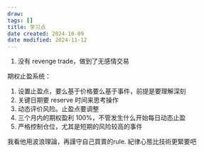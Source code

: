 ```yaml
---
draw:
tags: []
title: 学习点
date created: 2024-10-09
date modified: 2024-11-12
---
```


1. 没有 revenge trade，做到了无感情交易

期权止盈系统：

1. 设置止盈点，要么基于价格要么基于事件，前提是要理解深刻
2. 关键日期要 reserve 时间来思考操作
3. 动态评价风险。止盈点要调整
4. 三个月内的期权盈利 100%，不管发生什么开始每日动态止盈
5. 严格控制仓位，尤其是短期的风险较高的事件

我看他用波浪理論，再謹守自己買賣的rule. 紀律心態比技術更緊要吧
